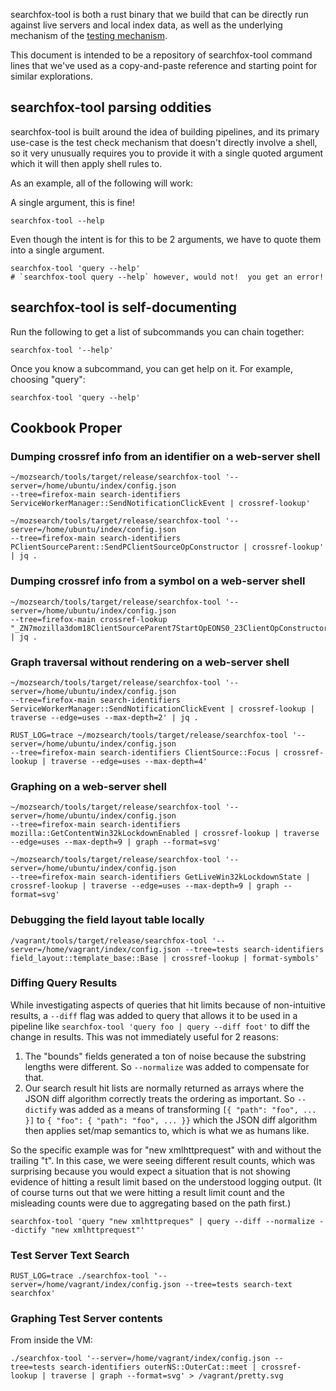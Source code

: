 searchfox-tool is both a rust binary that we build that can be directly run
against live servers and local index data, as well as the underlying mechanism
of the [testing mechanism](testing-checks.md).

This document is intended to be a repository of searchfox-tool command lines
that we've used as a copy-and-paste reference and starting point for similar
explorations.

## searchfox-tool parsing oddities

searchfox-tool is built around the idea of building pipelines, and its primary
use-case is the test check mechanism that doesn't directly involve a shell, so
it very unusually requires you to provide it with a single quoted argument which
it will then apply shell rules to.

As an example, all of the following will work:

A single argument, this is fine!
```
searchfox-tool --help
```

Even though the intent is for this to be 2 arguments, we have to quote them into
a single argument.
```
searchfox-tool 'query --help'
# `searchfox-tool query --help` however, would not!  you get an error!
```

## searchfox-tool is self-documenting

Run the following to get a list of subcommands you can chain together:
```
searchfox-tool '--help'
```

Once you know a subcommand, you can get help on it.  For example, choosing
"query":
```
searchfox-tool 'query --help'
```

## Cookbook Proper

### Dumping crossref info from an identifier on a web-server shell
```
~/mozsearch/tools/target/release/searchfox-tool '--server=/home/ubuntu/index/config.json
--tree=firefox-main search-identifiers ServiceWorkerManager::SendNotificationClickEvent | crossref-lookup'
```

```
~/mozsearch/tools/target/release/searchfox-tool '--server=/home/ubuntu/index/config.json
--tree=firefox-main search-identifiers PClientSourceParent::SendPClientSourceOpConstructor | crossref-lookup' | jq .
```

### Dumping crossref info from a symbol on a web-server shell


```
~/mozsearch/tools/target/release/searchfox-tool '--server=/home/ubuntu/index/config.json
--tree=firefox-main crossref-lookup "_ZN7mozilla3dom18ClientSourceParent7StartOpEONS0_23ClientOpConstructorArgsE"' | jq .
```

### Graph traversal without rendering on a web-server shell

```
~/mozsearch/tools/target/release/searchfox-tool '--server=/home/ubuntu/index/config.json
--tree=firefox-main search-identifiers ServiceWorkerManager::SendNotificationClickEvent | crossref-lookup | traverse --edge=uses --max-depth=2' | jq .
```

```
RUST_LOG=trace ~/mozsearch/tools/target/release/searchfox-tool '--server=/home/ubuntu/index/config.json
--tree=firefox-main search-identifiers ClientSource::Focus | crossref-lookup | traverse --edge=uses --max-depth=4'
```

### Graphing on a web-server shell

```
~/mozsearch/tools/target/release/searchfox-tool '--server=/home/ubuntu/index/config.json
--tree=firefox-main search-identifiers mozilla::GetContentWin32kLockdownEnabled | crossref-lookup | traverse --edge=uses --max-depth=9 | graph --format=svg'
```

```
~/mozsearch/tools/target/release/searchfox-tool '--server=/home/ubuntu/index/config.json
--tree=firefox-main search-identifiers GetLiveWin32kLockdownState | crossref-lookup | traverse --edge=uses --max-depth=9 | graph --format=svg'
```


### Debugging the field layout table locally

```
/vagrant/tools/target/release/searchfox-tool '--server=/home/vagrant/index/config.json --tree=tests search-identifiers field_layout::template_base::Base | crossref-lookup | format-symbols'
```


### Diffing Query Results

While investigating aspects of queries that hit limits because of non-intuitive
results, a `--diff` flag was added to query that allows it to be used in a
pipeline like `searchfox-tool 'query foo | query --diff foot'` to diff the
change in results.  This was not immediately useful for 2 reasons:
1. The "bounds" fields generated a ton of noise because the substring lengths
   were different.  So `--normalize` was added to compensate for that.
2. Our search result hit lists are normally returned as arrays where the JSON
   diff algorithm correctly treats the ordering as important.  So `--dictify`
   was added as a means of transforming `[{ "path": "foo", ... }]` to
   `{ "foo": { "path": "foo", ... }}` which the JSON diff algorithm then applies
   set/map semantics to, which is what we as humans like.

So the specific example was for "new xmlhttprequest" with and without the
trailing "t".  In this case, we were seeing different result counts, which was
surprising because you would expect a situation that is not showing evidence of
hitting a result limit based on the understood logging output.  (It of course
turns out that we were hitting a result limit count and the misleading counts
were due to aggregating based on the path first.)

```
searchfox-tool 'query "new xmlhttpreques" | query --diff --normalize --dictify "new xmlhttprequest"'
```

### Test Server Text Search
```
RUST_LOG=trace ./searchfox-tool '--server=/home/vagrant/index/config.json --tree=tests search-text searchfox'
```


### Graphing Test Server contents

From inside the VM:
```
./searchfox-tool '--server=/home/vagrant/index/config.json --tree=tests search-identifiers outerNS::OuterCat::meet | crossref-lookup | traverse | graph --format=svg' > /vagrant/pretty.svg
```
